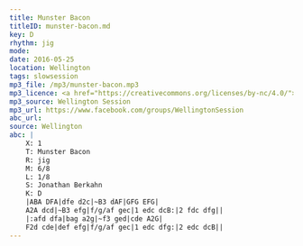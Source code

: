 ```yaml
---
title: Munster Bacon
titleID: munster-bacon.md
key: D
rhythm: jig
mode:
date: 2016-05-25
location: Wellington
tags: slowsession
mp3_file: /mp3/munster-bacon.mp3
mp3_licence: <a href="https://creativecommons.org/licenses/by-nc/4.0/">CC-BY-NC-4.0</a>
mp3_source: Wellington Session
mp3_url: https://www.facebook.com/groups/WellingtonSession
abc_url:
source: Wellington
abc: |
    X: 1
    T: Munster Bacon
    R: jig
    M: 6/8
    L: 1/8
    S: Jonathan Berkahn
    K: D
    |ABA DFA|dfe d2c|~B3 dAF|GFG EFG|
    A2A dcd|~B3 efg|f/g/af gec|1 edc dcB:|2 fdc dfg||
    |:afd dfa|bag a2g|~f3 ged|cde A2G|
    F2d cde|def efg|f/g/af gec|1 edc dfg:|2 edc dcB||
---
```

